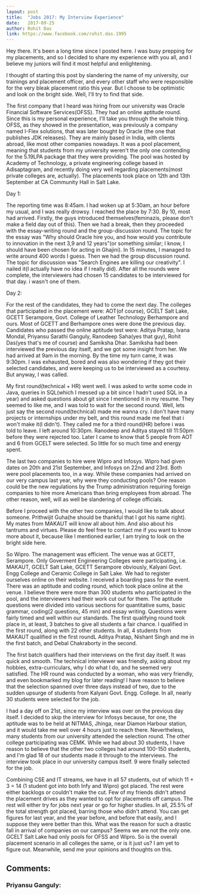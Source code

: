```yaml
---
layout: post
title:  "Jobs 2017: My Interview Experience"
date:   2017-09-25
author: Rohit Das
link: https://www.facebook.com/rohit.das.1995
---
```


<p class="intro"><span class="dropcap">H</span>ey there. It's been a long time since I posted here. I was busy prepping for my placements, and so I decided to share my experience with you all, and I believe my juniors will find it most helpful and enlightening.</p>

I thought of starting this post by slandering the name of my university, our trainings and placement officer, and every other staff who were responsible for the very bleak placement ratio this year. But I choose to be optimistic and look on the bright side. Well, I'll try to find that side.

The first company that I heard was hiring from our university was Oracle Financial Software Services(OFSS). They had an online aptitude round. Since this is my personal experience, I'll take you through the whole thing. OFSS, as they showed in the presentation, was previously a company named I-Flex solutions, that was later bought by Oracle (the one that publishes JDK releases). They are mainly based in India, with clients abroad, like most other companies nowadays. It was a pool placement, meaning that students from my university weren't the only one contending for the 5.19LPA package that they were providing. The pool was hosted by Academy of Technology, a private engineering college based in Adisaptagram, and recently doing very well regarding placements(most private colleges are, actually). The placements took place on 12th and 13th September at CA Community Hall in Salt Lake.

Day 1: 

The reporting time was 8:45am. I had woken up at 5:30am, an hour before my usual, and I was really drowsy. I reached the place by 7:30. By 10, most had arrived. Firstly, the guys introduced themselves(feminazis, please don't make a field day out of this). Then we had a break, then they proceeded with the essay-writing round and the group-discussion round. The topic for the essay was "Why should Oracle hire you, and how would you contribute to innovation in the next 3,9 and 12 years"(or something similar; I know, I should have been chosen for acting in Ghajini). In 15 minutes, I managed to write around 400 words I guess. Then we had the group discussion round. The topic for discussion was "Search Engines are killing our creativity". I nailed it(I actually have no idea if I really did). After all the rounds were complete, the interviewers had chosen 15 candidates to be interviewed for that day. i wasn't one of them.

Day 2:

For the rest of the candidates, they had to come the next day. The colleges that participated in the placement were: AOT(of course), GCELT Salt Lake, GCETT Serampore, Govt. College of Leather Technology Berhampore and ours. Most of GCETT and Berhampore ones were done the previous day. Candidates who passed the online aptitude test were: Aditya Pratap, Ivana Mondal, Priyansu Sarathi Ganguly, Ranodeep Saha(yes that guy), Rohit Das(yes that's me of course) and Samiksha Dhar. Samiksha had been interviewed the previous day itself, and we got some insight from her. We had arrived at 9am in the morning. By the time my turn came, it was 9:30pm. I was exhausted, bored and was also wondering if they got their selected candidates, and were keeping us to be interviewed as a courtesy. But anyway, I was called. 

My first round(technical + HR) went well. I was asked to write some code in Java, queries in SQL(which I messed up a bit since I hadn't used SQL in a year) and asked questions about git since I mentioned it in my resume. They seemed to like me, and I was told to wait for the second round. Well, lets just say the second round(technical) made me wanna cry. I don't have many projects or internships under my belt, and this round made me feel that i won't make it(I didn't). They called me for a third round(HR) before i was told to leave. I left around 10:30pm. Ranodeep and Aditya stayed till 11:50pm before they were rejected too. Later I came to know that 5 people from AOT and 6 from GCELT were selected. So little for so much time and energy spent.

The last two companies to hire were Wipro and Infosys. Wipro had given dates on 20th and 21st September, and Infosys on 22nd and 23rd. Both were pool placements too, in a way. While these companies had arrived on our very campus last year, why were they conducting pools? One reason could be the new regulations by the Trump administration requiring foreign companies to hire more Americans than bring employees from abroad. The other reason, well, will as well be slandering of college officials.

Before I proceed with the other two companies, I would like to talk about someone. Prithwijit Guha(he should be thankful that I got his name right). My mates from MAKAUT will know all about him. And also about his tantrums and virtues. Please do feel free to contact me if you want to know more about it, because like I mentioned earlier, I am trying to look on the bright side here.

So Wipro. The management was efficient. The venue was at GCETT, Serampore. Only Goverment Engineering Colleges were participating, i.e. MAKAUT, GCELT Salt Lake, GCETT Serampore obviously, Kalyani Govt. Engg College and Ceramic College in Salt Lake. We had to register ourselves online on their website. I received a boarding pass for the event. There was an aptitude and coding round, which took place online at the venue. I believe there were more than 300 students who participated in the pool, and the interviewers had their work cut out for them. The aptitude questions were divided into various sections for quantitative sums, basic grammar, coding(2 questions, 45 min) and essay writing. Questions were fairly timed and well within our standards. The first qualifying round took place in, at least, 3 batches to give all students a fair chance. I qualified in the first round, along with 22 other students. In all, 4 students from MAKAUT qualified in the first roundL Aditya Pratap, Nishant Singh and me in the first batch, and Debal Chakraborty in the second. 

The first batch qualifiers had their interviews on the first day itself. It was quick and smooth. The technical interviewer was friendly, asking about my hobbies, extra-curriculars, why I do what I do, and he seemed very satisfied. The HR round was conducted by a woman, who was very friendly, and even bookmarked my blog for later reading! I have reason to believe that the selection spanned over three days instead of two, due to the sudden upsurge of students from Kalyani Govt. Engg. College. In all, nearly 30 students were selected for the job.

I had a day off on 21st, since my interview was over on the previous day itself. I decided to skip the interview for Infosys because, for one, the aptitude was to be held at NITMAS, Jhinga, near Diamon Harbour station, and it would take me well over 4 hours just to reach there. Nevertheless, many students from our university attended the selection round. The other college participating was CEMK. While we had about 30 students, I have reason to believe that the other two colleges had around 100-150 students, and I'm glad 18 of our students made it through to the interviews. The interview took place in our university campus itself. 9 were finally selected for the job.

Combining CSE and IT streams, we have in all 57 students,  out of which 11 + 3 = 14 (1 student got into both Infy and Wipro) got placed. The rest were either backlogs or couldn't make the cut. Few of my friends didn't attend the placement drives as they wanted to opt for placements off campus. The rest will either try for jobs next year or go for higher studies. In all, 25.5% of the total strength got placed, barring those who didn't attend. You can get figures for last year, and the year before, and before that easily, and I suppose they were better than this. What was the reason for such a drastic fall in arrival of companies on our campus? Seems we are not the only one. GCELT Salt Lake had only pools for OFSS and Wipro. So is the overall placement scenario in all colleges the same, or is it just us? I am yet to figure out. Meanwhile, send me your opinions and thoughts on this.  

## Comments:

### Priyansu Ganguly: 